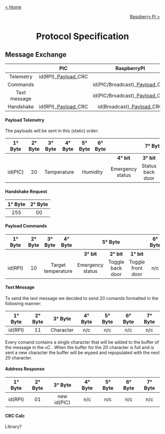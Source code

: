 [< Home](../README.md)

[<p align="right">Raspberry Pi ></p>](../RPI/README.md)

**<h1 align="center">Protocol Specification</h1>**

## **Message Exchange**

<div  align="center">
<table>
<thead>

<tr>
<th align="center"></th>
<th align="center">PIC</th>
<th align="center">RaspberryPI</th>
</tr>

</thead>
<tbody>

<tr>
<td align="center">Telemetry</td>
<td align="center">id(RPI)_<a href='#payload-telemetry'>Payload</a>_CRC</td>
<td align="center"></td>
</tr>

<tr>
<td align="center">Commands</td>
<td align="center"></td>
<td align="center">id(PIC/Broadcast)_<a href='#payload-commands'>Payload</a>_CRC</td>
</tr>

<tr>
<td align="center">Text message</td>
<td align="center"></td>
<td align="center">id(PIC/Broadcast)_<a href='#text-message'>Payload</a>_CRC</td>
</tr>

<tr>
<td align="center">Handshake</td>
<td align="center">id(RPI)_<a href='#handshake-request'>Payload</a>_CRC</td>
<td align="center">id(Broadcast)_<a href='#address-response'>Payload</a>_CRC</td>
</tr>

</tbody>
</table>
</div>

#### **Payload Telemetry**

The payloads will be sent in this (static) order:

<div  align="center">
<table>
<thead>

<tr>
<th align="center">1° Byte</th>
<th align="center">2° Byte</th>
<th align="center">3° Byte</th>
<th align="center">4° Byte</th>
<th align="center">5° Byte</th>
<th align="center">6° Byte</th>
<th colspan="4"align="center">7° Byte</th>
</tr>

</thead>
<tbody>

<tr>
<th align="center"></th>
<th align="center"></th>
<th align="center"></th>
<th align="center"></th>
<th align="center"></th>
<th align="center"></th>
<th align="center">4° bit</th>
<th align="center">3° bit</th>
<th align="center">2° bit</th>
<th align="center">1° bit</th>
</tr>

<tr>
<td align="center">id(PIC)</td>
<td align="center">20</td>
<td colspan="2"align="center">Temperature</td>
<td colspan="2"align="center">Humidity</td>
<td align="center">Emergency status</td>
<td align="center">Status back door</td>
<td align="center">Status front door</td>
<td align="center">Status toilette</td>
</tr>
</tbody>
</table>
</div>

#### **Handshake Request**

<div  align="center">
<table>
<thead>

<tr>
<th align="center">1° Byte</th>
<th align="center">2° Byte</th>
</tr>

</thead>
<tbody>

<tr>
<td align="center">255</td>
<td align="center">00</td>
</tr>

</tbody>
</table>
</div>

#### **Payload Commands**

<div  align="center">
<table>
<thead>

<tr>
<th align="center">1° Byte</th>
<th align="center">2° Byte</th>
<th align="center">3° Byte</th>
<th align="center">4° Byte</th>
<th colspan="3" align="center">5° Byte</th>
<th align="center">6° Byte</th>
<th align="center">7° Byte</th>
</tr>

</thead>
<tbody>

<tr>
<th align="center"></th>
<th align="center"></th>
<th align="center"></th>
<th align="center"></th>
<th align="center">3° bit</th>
<th align="center">2° bit</th>
<th align="center">1° bit</th>
<th align="center"></th>
<th align="center"></th>
</tr>

<tr>
<td align="center">id(RPI)</th>
<td align="center">10</th>
<td colspan="2" align="center">Target temperature</td>
<td align="center">Emergency status</td>
<td align="center">Toggle back door</td>
<td align="center">Toggle front door</td>
<td align="center">n/c</td>
<td align="center">n/c</td>
</tr>

</tbody>
</table>
</div>

#### **Text Message**

To send the text message we decided to send 20 comands formatted in the following manner:

<div  align="center">
<table>
<thead>

<tr>
<th align="center">1° Byte</th>
<th align="center">2° Byte</th>
<th align="center">3° Byte</th>
<th align="center">4° Byte</th>
<th align="center">5° Byte</th>
<th align="center">6° Byte</th>
<th align="center">7° Byte</th>
</tr>

</thead>
<tbody>

<tr>
<td align="center">id(RPI)</th>
<td align="center">11</th>
<td align="center">Character</td>
<td align="center">n/c</td>
<td align="center">n/c</td>
<td align="center">n/c</td>
<td align="center">n/c</td>
</tr>

</tbody>
</table>
</div>

Every comand contains a single character that will be added to the buffer of the message in the uC . When the buffer for the 20 character is full and is sent a new character the buffer will be wyped and repopulated with the next 20 character.

#### **Address Response**

<div  align="center">
<table>
<thead>

<tr>
<th align="center">1° Byte</th>
<th align="center">2° Byte</th>
<th align="center">3° Byte</th>
<th align="center">4° Byte</th>
<th align="center">5° Byte</th>
<th align="center">6° Byte</th>
<th align="center">7° Byte</th>
</tr>

</thead>
<tbody>

<tr>
<td align="center">id(RPI)</th>
<td align="center">01</th>
<td align="center">new id(PIC)</td>
<td align="center">n/c</td>
<td align="center">n/c</td>
<td align="center">n/c</td>
<td align="center">n/c</td>
</tr>

</tbody>
</table>
</div>

#### **CRC Calc**

Library?
